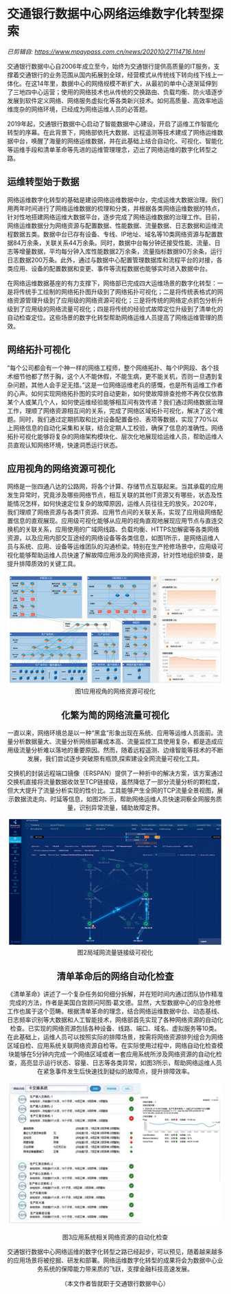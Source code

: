 # 交通银行数据中心网络运维数字化转型探索

*已剪辑自: https://www.mpaypass.com.cn/news/202010/27114716.html*



交通银行数据中心自2006年成立至今，始终为交通银行提供高质量的IT服务，支撑着交通银行的业务范围从国内拓展到全球，经营模式从传统线下转向线下线上一体化。在这14年里，数据中心的网络规模不断扩大，从最初的单中心逐渐延伸到了三地四中心运营；使用的网络技术也从传统的交换路由、负载均衡、防火墙逐步发展到软件定义网络、网络服务虚拟化等各类新兴技术。如何高质量、高效率地运维庞杂的网络环境，已经成为网络运维人员的必答题。

2019年起，交通银行数据中心启动了智能数据中心建设，开启了运维工作智能化转型的序幕。在此背景下，网络部依托大数据、远程遥测等技术建成了网络运维数据中台，唤醒了海量的网络运维数据，并在此基础上结合自动化、可视化、智能化等运维手段和清单革命等先进的运维管理理念，迈出了网络运维的数字化转型之路。



## 运维转型始于数据

网络运维数字化转型的基础是建设网络运维数据中台，完成运维大数据治理。我们用两年时间进行了网络运维数据的梳理和分类，并根据各类网络运维数据的特点，针对性地搭建网络运维大数据平台，逐步完成了网络运维数据的治理工作。目前，网络运维数据分为网络资源与配置数据、性能数据、流量数据、日志数据和运维流程数据五类。数据中台已存有设备、专线、IP地址、域名等10类网络资源与配置数据84万余条，关联关系44万余条。同时，数据中台每分钟还接受性能、流量、日志等增量数据，平均每分钟入库性能数据2万余条，流量指标数据90万余条，运行日志数据200万条。此外，通过与数据中心配置管理数据库和流程平台的对接，各类应用、设备的配置数据和变更、事件等流程数据也能够实时进入数据中台。

在网络运维数据基座的有力支撑下，网络部已完成四大运维场景的数字化转型：一是将传统手工绘制的网络拓扑图升级到了网络拓扑可视化；二是将传统表格式的网络资源管理升级到了应用级的网络资源可视化；三是将传统的网络定点抓包分析升级到了应用级的网络流量可视化；四是将传统的经验式故障定位升级到了清单化的自动检查定位。这些场景的数字化转型帮助网络运维人员提高了网络运维管理的质效。



## 网络拓扑可视化

“每个公司都会有一个神一样的网络工程师，整个网络拓扑、每个IP网段、各个技术细节他都了然于胸，这个人不能休假，不能生病，更不能关机，否则一旦遇到复杂问题，其他人会手足无措。”这是一位网络运维老兵的感慨，也是所有运维工作者的心声。如何实现网络拓扑图的实时自动更新，如何使故障排查抢修不再仅仅依靠某个人或某几个人，如何使运维经验能够相互间有效传递？我们通过网络数据治理工作，理顺了网络资源相互间的关系，完成了网络区域拓扑可视化，解决了这个难题。同时，我们通过定期抓取和比对设备配置备份、表项等数据，实现了70%以上网络信息的自动化采集和关联，结合定期人工校验，确保了信息的准确性。网络拓扑可视化能够将复杂的网络架构模块化、层次化地展现给运维人员，帮助运维人员直观认知网络环境，快速洞悉运行状态。



## 应用视角的网络资源可视化

网络是一张四通八达的公路网，将各个计算、存储节点互联起来。当其承载的应用发生异常时，究竟涉及哪些网络节点，相互关联的其他IT资源又有哪些，状态及性能情况怎样，如何快速定位复杂的故障原因，运维人员往往无的放矢。2020年，我们理顺了网络资源与各类IT资源、应用节点间的关联关系，实现了应用级网络配置信息的直观展现。应用级可视化能够从应用的视角直观地展现应用节点与直连交换机的关联关系，应用使用的广域网线路、负载均衡、HTTPS加解密等各类网络资源，以及应用内部交互途经的网络设备等各类信息，如图1所示，是网络运维人员与系统、应用、设备等运维团队的沟通桥梁。特别在生产抢修场景中，应用级可视化能够帮助运维人员快速了解故障应用涉及的网络资源，针对性地组织排查，是提升排障质效的关键工具。

<img src="交通银行数据中心网络运维数字化转型探索.assets/20201027113824184967.png" alt="img" style="zoom:150%;" />

<center>图1应用视角的网络资源可视化<center>



## 化繁为简的网络流量可视化

一直以来，网络环境总是以一种“黑盒”形象出现在系统、应用等运维人员面前。流量分析数据量大、流量分析网络部署成本高、流量监控工具使用复杂，都是造成应用级流量分析难以落地的重要原因。然而，随着远程遥测、边缘智能等技术的不断发展，我们尝试逐步突破原有瓶颈,探索建设全网流量可视化工具。

交换机的封装远程端口镜像（ERSPAN）提供了一种折中的解决方案，该方案通过交换机直接将流量数据收敛至TCP链接级，虽然降低了一部分流量分析的颗粒度，但大大提升了流量分析实现的性价比。工具能够产生全网的TCP流量全景视图，展示数据流走向、时延等信息，如图2所示，帮助网络运维人员快速洞察全网服务质量，识别异常流量，辅助故障定界。

<img src="交通银行数据中心网络运维数字化转型探索.assets/20201027113847095947.png" alt="img" style="zoom:150%;" />

<center>图2局域网流量链接级可视化<center>

## 清单革命后的网络自动化检查

《清单革命》讲述了一个复杂任务如何细分拆解，并在短时间内通过团队协作精准完成的方法，作者是美国白宫顾问阿图·葛文德。显然，大型数据中心的应急抢修工作也属于这个范畴。根据清单革命的理念，结合网络运维数据中台、动态基线、日志频率识别等大数据和人工智能技术，网络部首先实现了各种网络资源的自动化检查。已实现的网络资源包括各种设备、线路、端口、域名、虚拟服务等10类。在此基础上，运维人员可以按照实际的排障场景，按需将网络资源排列组合为网络区域自检、应用系统关联网络资源自检等。在实际使用过程中，网络自动化检查模块能够在5分钟内完成一个网络区域或者一套应用系统所涉及网络资源的自动化检查，高亮显示运行状态、容量、日志等各类异常，如图3所示，帮助网络运维人员在紧急事件发生后快速找到疑似的故障点，提升排障效率。

![img](交通银行数据中心网络运维数字化转型探索.assets/20201027113909196411.png)

<center>图3应用系统相关网络资源的自动化检查<center>



交通银行数据中心网络运维的数字化转型之路已经起步，可以预见，随着越来越多的应用场景将被挖掘、研发和部署。网络运维数字化转型的成果将会为数据中心业务系统的保障能力带来质的飞跃，支撑金融科技高速发展。

（本文作者皆就职于交通银行数据中心）

